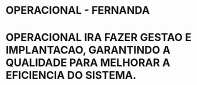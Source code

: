 # OPERACIONAL - FERNANDA 

# OPERACIONAL IRA FAZER GESTAO E IMPLANTACAO, GARANTINDO A QUALIDADE PARA MELHORAR A EFICIENCIA DO SISTEMA.
